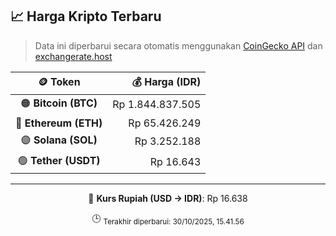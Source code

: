 

<!-- HARGA_KRIPTO -->
## 📈 Harga Kripto Terbaru

> Data ini diperbarui secara otomatis menggunakan [CoinGecko API](https://www.coingecko.com/) dan [exchangerate.host](https://exchangerate.host/)

<div align="center">

| 🪙 Token | 💰 Harga (IDR) |
|:------:|---------------:|
| 🟠 **Bitcoin (BTC)**   | Rp 1.844.837.505 |
| 🔵 **Ethereum (ETH)**  | Rp 65.426.249 |
| 🟣 **Solana (SOL)**    | Rp 3.252.188 |
| 🟢 **Tether (USDT)**   | Rp 16.643 |

---

💱 **Kurs Rupiah (USD → IDR)**: Rp 16.638

🕒 <sub>Terakhir diperbarui: 30/10/2025, 15.41.56</sub>

</div>
<!-- /HARGA_KRIPTO -->